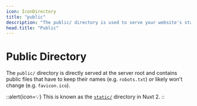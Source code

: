 ```yaml
---
icon: IconDirectory
title: "public"
description: "The public/ directory is used to serve your website's static assets."
head.title: "Public"
---
```


# Public Directory

The `public/` directory is directly served at the server root and contains public files that have to keep their names (e.g. `robots.txt`) _or_ likely won't change (e.g. `favicon.ico`).

::alert{icon=💡}
This is known as the [`static/`](https://nuxtjs.org/docs/directory-structure/static) directory in Nuxt 2.
::
